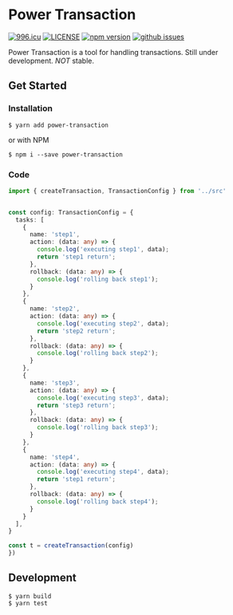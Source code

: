 # Power Transaction

[![996.icu](https://img.shields.io/badge/link-996.icu-red.svg)](https://996.icu)
[![LICENSE](https://img.shields.io/badge/license-Anti%20996-blue.svg)](https://github.com/996icu/996.ICU/blob/master/LICENSE)
[![npm version](https://img.shields.io/npm/v/power-transaction.svg?style=flat)](https://www.npmjs.com/package/power-transaction)
[![github issues](https://img.shields.io/github/issues/yuqingc/power-transaction.svg?style=flat)](https://github.com/yuqingc/power-transaction/issues)


Power Transaction is a tool for handling transactions. Still under development. *NOT* stable.

## Get Started

### Installation

```
$ yarn add power-transaction
```
or with NPM

```
$ npm i --save power-transaction
```

### Code

```ts
import { createTransaction, TransactionConfig } from '../src'


const config: TransactionConfig = {
  tasks: [
    {
      name: 'step1',
      action: (data: any) => {
        console.log('executing step1', data);
        return 'step1 return';
      },
      rollback: (data: any) => {
        console.log('rolling back step1');
      }
    },
    {
      name: 'step2',
      action: (data: any) => {
        console.log('executing step2', data);
        return 'step2 return';
      },
      rollback: (data: any) => {
        console.log('rolling back step2');
      }
    },
    {
      name: 'step3',
      action: (data: any) => {
        console.log('executing step3', data);
        return 'step3 return';
      },
      rollback: (data: any) => {
        console.log('rolling back step3');
      }
    },
    {
      name: 'step4',
      action: (data: any) => {
        console.log('executing step4', data);
        return 'step1 return';
      },
      rollback: (data: any) => {
        console.log('rolling back step4');
      }
    }
  ],
}

const t = createTransaction(config)
})
```

## Development

```
$ yarn build
$ yarn test
```
